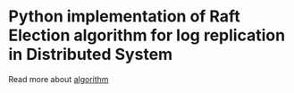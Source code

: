 # Python implementation of Raft Election algorithm for log replication in Distributed System
Read more about [algorithm](https://raft.github.io/)
